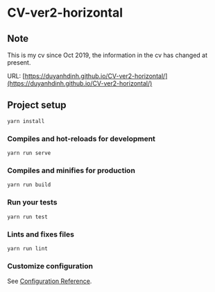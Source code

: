 # CV-ver2-horizontal

## Note
This is my cv since Oct 2019, the information in the cv has changed at present. 

URL: [https://duyanhdinh.github.io/CV-ver2-horizontal/](https://duyanhdinh.github.io/CV-ver2-horizontal/)

## Project setup
```
yarn install
```

### Compiles and hot-reloads for development
```
yarn run serve
```

### Compiles and minifies for production
```
yarn run build
```

### Run your tests
```
yarn run test
```

### Lints and fixes files
```
yarn run lint
```

### Customize configuration
See [Configuration Reference](https://cli.vuejs.org/config/).
